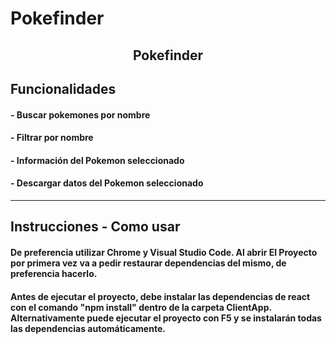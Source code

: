# Pokefinder
<p align="center">
<h2 align="center">Pokefinder</h2>
</p>


## Funcionalidades
#### - Buscar pokemones por nombre
#### - Filtrar por nombre
#### - Información del Pokemon seleccionado
#### - Descargar datos del Pokemon seleccionado

<hr />

## Instrucciones - Como usar
#### De preferencia utilizar Chrome y Visual Studio Code. Al abrir El Proyecto por primera vez va a pedir restaurar dependencias del mismo, de preferencia hacerlo. 
#### Antes de ejecutar el proyecto, debe instalar las dependencias de react con el comando "npm install" dentro de la carpeta ClientApp. Alternativamente puede ejecutar el proyecto con F5 y se instalarán todas las dependencias automáticamente.
